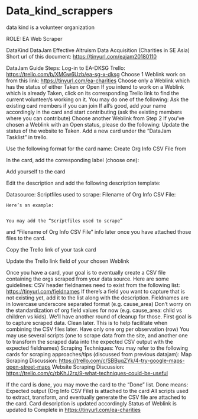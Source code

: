 # Data_kind_scrappers

data kind is a volunteer organization

ROLE: EA Web Scraper

DataKind DataJam
Effective Altruism
Data Acquisition (Charities in SE Asia)
Short url of this document: https://tinyurl.com/eajam20180110 

DataJam Guide Steps:
Log-in to EA-DKSG Trello: https://trello.com/b/XMGw6Uzb/ea-sg-x-dksg
Choose 1 Weblink work on from this link: https://tinyurl.com/ea-charities 
Choose only a Weblink which has the status of either Taken or Open 
If you intend to work on a Weblink which is already Taken, click on its corresponding Trello link to find the current volunteer/s working on it.
You may do one of the following:
Ask the existing card members if you can join 
If all’s good, add your name accordingly in the card and start contributing (ask the existing members where you can contribute)
Choose another Weblink from Step 2
If you’ve chosen a Weblink with an Open status, please do the following:
Update the status of the website to Taken.
Add a new card under the “DataJam Tasklist” in trello.
		
Use the following format for the card name:
 	Create Org Info CSV File from <Shortname of your Datasource>
	

In the card, add the corresponding label (choose one):


Add yourself to the card
	
Edit the description and add the following description template:
	
Datasource:
Scriptfiles used to scrape:
Filename of Org Info CSV File:

	Here’s an example:
	
	
	You may add the “Scriptfiles used to scrape” 
and “Filename of Org Info CSV File” info later 
once you have attached those files to the card.

Copy the Trello link of your task card


Update the Trello link field of your chosen Weblink


Once you have a card, your goal is to eventually create a CSV file containing the orgs scraped from your data source. 
Here are some guidelines: 
CSV header fieldnames need to exist from the following list:
https://tinyurl.com/fieldnames 
If there’s a field you want to capture that is not existing yet, add it to the list along with the description.
Fieldnames are in lowercase underscore separated format (e.g. cause_area)
Don’t worry on the standardization of org field values for now (e.g. cause_area: child vs children vs kids). We’ll have another round of cleanup for those. First goal is to capture scraped data. Clean later. 
This is to help facilitate when combining the CSV files later.
Have only one org per observation (row)
You may use several scripts (one to scrape data from the site, and another one to transform the scraped data into the expected CSV output with the expected fieldnames)
Scraping Techniques: You may refer to the following cards for scraping approaches/tips (discussed from previous datajam):
Map Scraping Discussion: https://trello.com/c/SBBuqZYk/4-try-google-maps-open-street-maps 
Website Scraping Discussion: https://trello.com/c/rbKhJ2rx/9-what-techniques-could-be-useful 

If the card is done, you may move the card to the “Done” list.
	Done means:
Expected output (Org Info CSV File) is attached to the card
All scripts used to extract, transform, and eventually generate the CSV file are attached to the card.
Card description is updated accordingly
Status of Weblink is updated to Complete in https://tinyurl.com/ea-charities 
	


